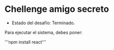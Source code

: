 <h1> Chellenge amigo secreto </h1>

- Estado del desafío: Terminado.

Para ejecutar el sistema, debes poner:

'''npm install react'''
